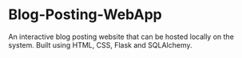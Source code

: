 # Blog-Posting-WebApp
An interactive blog posting website that can be hosted locally on the system. Built using HTML, CSS, Flask and SQLAlchemy.

